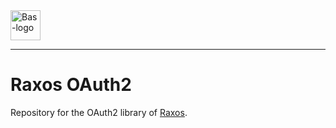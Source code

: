 <a href="https://bas.dev" target="_blank" rel="noopener">
	<img src="https://bmcdn.nl/assets/branding/logo.svg" alt="Bas-logo" height="48"/>
</a>

---

# Raxos OAuth2

Repository for the OAuth2 library of [Raxos](https://github.com/basmilius/raxos).
